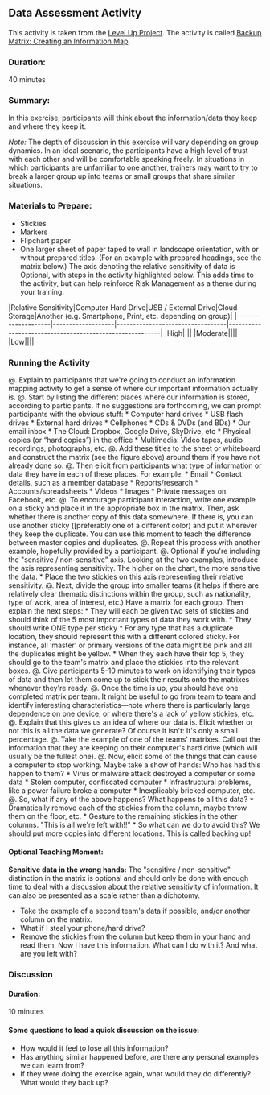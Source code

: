 ## Data Assessment Activity

This activity is taken from the [Level Up Project](https://level-up.cc). The activity is called [Backup Matrix: Creating an Information Map](https://www.level-up.cc/leading-trainings/training-curriculum/activity/backup-matrix). 

### Duration: 

40 minutes

### Summary: 

In this exercise, participants will think about the information/data they keep and where they keep it.

*Note:* The depth of discussion in this exercise will vary depending on group dynamics. In an ideal scenario, the participants have a high level of trust with each other and will be comfortable speaking freely. In situations in which participants are unfamiliar to one another, trainers may want to try to break a larger group up into teams or small groups that share similar situations.

### Materials to Prepare:

  * Stickies
  * Markers
  * Flipchart paper
  * One larger sheet of paper taped to wall in landscape orientation, with or without prepared titles. (For an example with prepared headings, see the matrix below.) The axis denoting the relative sensitivity of data is Optional, with steps in the activity highlighted below. This adds time to the activity, but can help reinforce Risk Management as a theme during your training.



|Relative Sensitivity|Computer Hard Drive|USB / External Drive|Cloud Storage|Another (e.g. Smartphone, Print, etc. depending on group)|
|--------------------|-------------------|----------------------------------|---------------------------------------------------------|
|High||||
|Moderate||||
|Low||||

### Running the Activity

  @. Explain to participants that we're going to conduct an information mapping activity to get a sense of where our important information actually is.
  @. Start by listing the different places where our information is stored, according to participants. If no suggestions are forthcoming, we can prompt participants with the obvious stuff:
    * Computer hard drives
    * USB flash drives
    * External hard drives
    * Cellphones
    * CDs & DVDs (and BDs)
    * Our email inbox
    * The Cloud: Dropbox, Google Drive, SkyDrive, etc
    * Physical copies (or “hard copies”) in the office
    * Multimedia: Video tapes, audio recordings, photographs, etc.
  @. Add these titles to the sheet or whiteboard and construct the matrix (see the figure above) around them if you have not already done so.
  @. Then elicit from participants what type of information or data they have in each of these places. For example:
    * Email
    * Contact details, such as a member database
    * Reports/research
    * Accounts/spreadsheets
    * Videos
    * Images
    * Private messages on Facebook, etc.
  @. To encourage participant interaction, write one example on a sticky and place it in the appropriate box in the matrix. Then, ask whether there is another copy of this data somewhere. If there is, you can use another sticky ([preferably one of a different color) and put it wherever they keep the duplicate. You can use this moment to teach the difference between master copies and duplicates.
  @. Repeat this process with another example, hopefully provided by a participant.
  @. Optional if you're including the "sensitive / non-sensitive" axis. Looking at the two examples, introduce the axis representing sensitivity. The higher on the chart, the more sensitive the data.
    * Place the two stickies on this axis representing their relative sensitivity.
  @. Next, divide the group into smaller teams (it helps if there are relatively clear thematic distinctions within the group, such as nationality, type of work, area of interest, etc.) Have a matrix for each group. Then explain the next steps:
    * They will each be given two sets of stickies and should think of the 5 most important types of data they work with.
    * They should write ONE type per sticky
    * For any type that has a duplicate location, they should represent this with a different colored sticky. For instance, all ‘master’ or primary versions of the data might be pink and all the duplicates might be yellow.
    * When they each have their top 5, they should go to the team's matrix and place the stickies into the relevant boxes.
  @. Give participants 5-10 minutes to work on identifying their types of data and then let them come up to stick their results onto the matrixes whenever they're ready.
  @. Once the time is up, you should have one completed matrix per team. It might be useful to go from team to team and identify interesting characteristics—note where there is particularly large dependence on one device, or where there's a lack of yellow stickies, etc.
  @. Explain that this gives us an idea of where our data is. Elicit whether or not this is all the data we generate? Of course it isn't: It's only a small percentage.
  @. Take the example of one of the teams' matrixes. Call out the information that they are keeping on their computer's hard drive (which will usually be the fullest one).
  @. Now, elicit some of the things that can cause a computer to stop working. Maybe take a show of hands: Who has had this happen to them?
    * Virus or malware attack destroyed a computer or some data
    * Stolen computer, confiscated computer
    * Infrastructural problems, like a power failure broke a computer
    * Inexplicably bricked computer, etc.
  @. So, what if any of the above happens? What happens to all this data?
    * Dramatically remove each of the stickies from the column, maybe throw them on the floor, etc.
    * Gesture to the remaining stickies in the other columns. "This is all we're left with!!"
    * So what can we do to avoid this? We should put more copies into different locations. This is called backing up!


#### Optional Teaching Moment: 

**Sensitive data in the wrong hands:** The "sensitive / non-sensitive" distinction in the matrix is optional and should only be done with enough time to deal with a discussion about the relative sensitivity of information. It can also be presented as a scale rather than a dichotomy.
  * Take the example of a second team's data if possible, and/or another column on the matrix.
  * What if I steal your phone/hard drive?
  * Remove the stickies from the column but keep them in your hand and read them. Now I have this information. What can I do with it? And what are you left with?


### Discussion

#### Duration: 

10 minutes

#### Some questions to lead a quick discussion on the issue:

  * How would it feel to lose all this information?
  * Has anything similar happened before, are there any personal examples we can learn from?
  * If they were doing the exercise again, what would they do differently? What would they back up?

